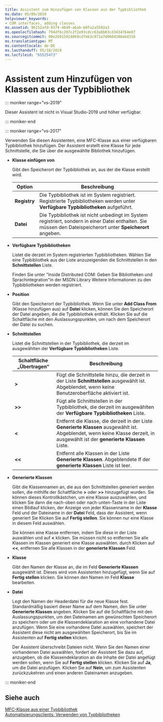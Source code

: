 ```yaml
---
title: Assistent zum Hinzufügen von Klassen aus der Typbibliothek
ms.date: 05/09/2019
helpviewer_keywords:
- COM interfaces, adding classes
ms.assetid: 96152afd-9374-4649-a6ab-b0fa2a5592a3
ms.openlocfilehash: 794df6c207c2f2e93cdcc63a6b83cd3434764e87
ms.sourcegitcommit: 00e26915924869cd7eb3c971a7d0604388abd316
ms.translationtype: MT
ms.contentlocale: de-DE
ms.lasthandoff: 05/10/2019
ms.locfileid: "65525473"
---
```

# <a name="add-class-from-typelib-wizard"></a>Assistent zum Hinzufügen von Klassen aus der Typbibliothek

::: moniker range="vs-2019"

Dieser Assistent ist nicht in Visual Studio-2019 und höher verfügbar.

::: moniker-end

::: moniker range="vs-2017"

Verwenden Sie diesen Assistenten, eine MFC-Klasse aus einer verfügbaren Typbibliothek hinzufügen. Der Assistent erstellt eine Klasse für jede Schnittstelle, die Sie über die ausgewählte Bibliothek hinzufügen.

- **Klasse einfügen von**

   Gibt den Speicherort der Typbibliothek an, aus der die Klasse erstellt wird.

   |Option|Beschreibung|
   |------------|-----------------|
   |**Registry**|Die Typbibliothek ist im System registriert. Registrierte Typbibliotheken werden unter **Verfügbare Typbibliotheken** aufgeführt.|
   |**Datei**|Die Typbibliothek ist nicht unbedingt im System registriert, sondern in einer Datei enthalten. Sie müssen den Dateispeicherort unter **Speicherort** angeben.|

- **Verfügbare Typbibliotheken**

   Listet die derzeit im System registrierten Typbibliotheken. Wählen Sie eine Typbibliothek aus der Liste anzuzeigenden die Schnittstellen in den **Schnittstellen** Liste.

   Finden Sie unter "Inside Distributed COM: Geben Sie Bibliotheken und Sprachintegration"in der MSDN Library Weitere Informationen zu den Typbibliotheken werden registriert.

- **Position**

   Gibt den Speicherort der Typbibliothek. Wenn Sie unter **Add Class From** (Klasse hinzufügen aus) auf **Datei** klicken, können Sie den Speicherort der Datei angeben, die die Typbibliothek enthält. Klicken Sie auf die Schaltfläche mit den Auslassungspunkten, um nach dem Speicherort der Datei zu suchen.

- **Schnittstellen**

   Listet die Schnittstellen in der Typbibliothek, die derzeit im ausgewählten der **Verfügbare Typbibliotheken** Liste.

   |Schaltfläche „Übertragen“|Beschreibung|
   |---------------------|-----------------|
   |**>**|Fügt die Schnittstelle hinzu, die derzeit in der Liste **Schnittstellen** ausgewählt ist. Abgeblendet, wenn keine Benutzeroberfläche aktiviert ist.|
   |**>>**|Fügt alle Schnittstellen in der Typbibliothek, die derzeit im ausgewählten der **Verfügbare Typbibliotheken** Liste.|
   |**\<**|Entfernt die Klasse, die derzeit in der Liste **Generierte Klassen** ausgewählt ist. Abgeblendet, wenn keine Klasse derzeit, in ausgewählt ist der **generierte Klassen** Liste.|
   |**\<\<**|Entfernt alle Klassen in der Liste **Generierte Klassen**. Abgeblendete If der **generierte Klassen** Liste ist leer.|

- **Generierte Klassen**

   Gibt die Klassennamen an, die aus den Schnittstellen generiert werden sollen, die mithilfe der Schaltfläche **>** oder **>>** hinzugefügt wurden. Sie können dieses Kontrollkästchen, um eine Klasse auszuwählen, und klicken Sie dann die nach-oben oder nach-unten-Taste in der Liste einen Bildlauf klicken, der Anzeige von jeder Klassenname in der **Klasse** Feld und der Dateiname in der **Datei** Feld, dass der Assistent, wenn generiert Sie Klicken Sie auf **Fertig stellen**. Sie können nur eine Klasse in diesem Feld auswählen.

   Sie können eine Klasse entfernen, indem Sie diese in der Liste auswählen und auf **<** klicken. Sie müssen nicht so entfernen Sie alle Klassen im Klassen generiert eine Klasse auswählen. durch Klicken auf **<<**, entfernen Sie alle Klassen in der **generierte Klassen** Feld.

- **Klasse**

   Gibt den Namen der Klasse an, die im Feld **Generierte Klassen** ausgewählt ist. Dieses wird vom Assistenten hinzugefügt, wenn Sie auf **Fertig stellen** klicken. Sie können den Namen im Feld **Klasse** bearbeiten.

- **Datei**

   Legt den Namen der Headerdatei für die neue Klasse fest. Standardmäßig basiert dieser Name auf dem Namen, den Sie unter **Generierte Klassen** angeben. Klicken Sie auf die Schaltfläche mit den Auslassungspunkten, um den Dateinamen am gewünschten Speicherort zu speichern oder um die Klassendeklaration an eine vorhandene Datei anzufügen. Wenn Sie eine vorhandene Datei auswählen, speichert der Assistent diese nicht am ausgewählten Speicherort, bis Sie im Assistenten auf **Fertig stellen** klicken.

   Der Assistent überschreibt Dateien nicht. Wenn Sie den Namen einer vorhandenen Datei auswählen, fordert der Assistent Sie dazu auf, anzugeben, ob die Klassendeklaration an die Inhalte der Datei angefügt werden sollen, wenn Sie auf **Fertig stellen** klicken. Klicken Sie auf **Ja**, um die Datei anzufügen. Klicken Sie auf **Nein**, um zum Assistenten zurückzukehren und einen anderen Dateinamen anzugeben.

::: moniker-end

## <a name="see-also"></a>Siehe auch

[MFC-Klasse aus einer Typbibliothek](../../mfc/reference/adding-an-mfc-class-from-a-type-library.md)<br/>
[Automatisierungsclients: Verwenden von Typbibliotheken](../../mfc/automation-clients-using-type-libraries.md)
